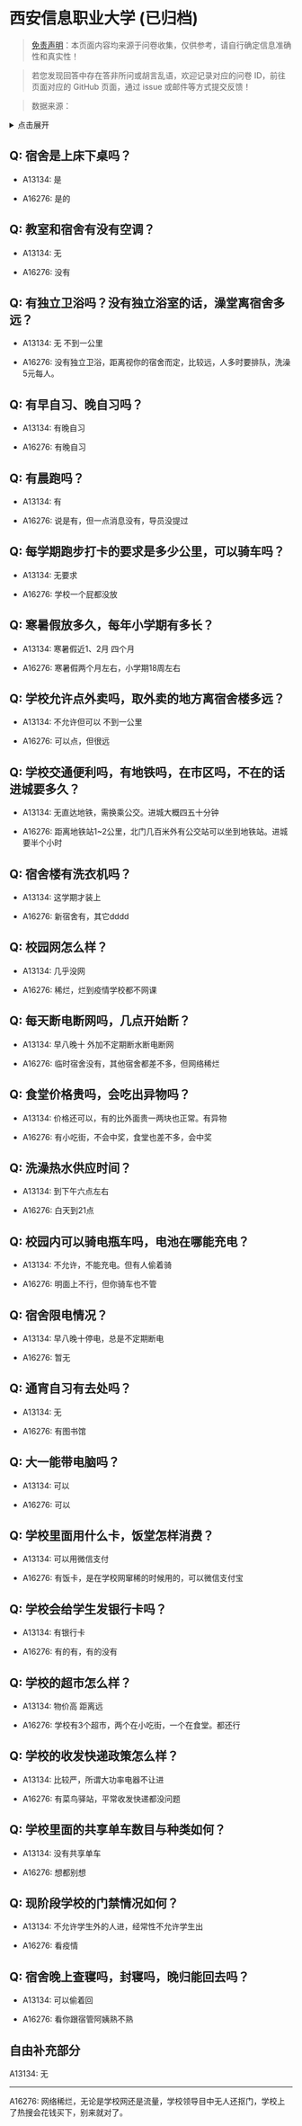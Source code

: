 # 西安信息职业大学 (已归档)

> [免责声明](https://colleges.chat/#_3)：本页面内容均来源于问卷收集，仅供参考，请自行确定信息准确性和真实性！

> 若您发现回答中存在答非所问或胡言乱语，欢迎记录对应的问卷 ID，前往页面对应的 GitHub 页面，通过 issue 或邮件等方式提交反馈！

> 数据来源：

<details><summary>点击展开</summary>
<ul>
<li>A13134: 匿名 (2022 年 06 月)</li>
<li>A16276: Fangfans040711@gmail.com (2022 年 10 月)</li>
</ul>
</details>

## Q: 宿舍是上床下桌吗？

- A13134: 是

- A16276: 是的

## Q: 教室和宿舍有没有空调？

- A13134: 无

- A16276: 没有

## Q: 有独立卫浴吗？没有独立浴室的话，澡堂离宿舍多远？

- A13134: 无 不到一公里

- A16276: 没有独立卫浴，距离视你的宿舍而定，比较远，人多时要排队，洗澡5元每人。

## Q: 有早自习、晚自习吗？

- A13134: 有晚自习

- A16276: 有晚自习

## Q: 有晨跑吗？

- A13134: 有

- A16276: 说是有，但一点消息没有，导员没提过

## Q: 每学期跑步打卡的要求是多少公里，可以骑车吗？

- A13134: 无要求

- A16276: 学校一个屁都没放

## Q: 寒暑假放多久，每年小学期有多长？

- A13134: 寒暑假近1、2月 四个月

- A16276: 寒暑假两个月左右，小学期18周左右

## Q: 学校允许点外卖吗，取外卖的地方离宿舍楼多远？

- A13134: 不允许但可以 不到一公里

- A16276: 可以点，但很远

## Q: 学校交通便利吗，有地铁吗，在市区吗，不在的话进城要多久？

- A13134: 无直达地铁，需换乘公交。进城大概四五十分钟

- A16276: 距离地铁站1\~2公里，北门几百米外有公交站可以坐到地铁站。进城要半个小时

## Q: 宿舍楼有洗衣机吗？

- A13134: 这学期才装上

- A16276: 新宿舍有，其它dddd

## Q: 校园网怎么样？

- A13134: 几乎没网

- A16276: 稀烂，烂到疫情学校都不网课

## Q: 每天断电断网吗，几点开始断？

- A13134: 早八晚十 外加不定期断水断电断网

- A16276: 临时宿舍没有，其他宿舍都差不多，但网络稀烂

## Q: 食堂价格贵吗，会吃出异物吗？

- A13134: 价格还可以，有的比外面贵一两块也正常。有异物

- A16276: 有小吃街，不会中奖，食堂也差不多，会中奖

## Q: 洗澡热水供应时间？

- A13134: 到下午六点左右

- A16276: 白天到21点

## Q: 校园内可以骑电瓶车吗，电池在哪能充电？

- A13134: 不允许，不能充电。但有人偷着骑

- A16276: 明面上不行，但你骑车也不管

## Q: 宿舍限电情况？

- A13134: 早八晚十停电，总是不定期断电

- A16276: 暂无

## Q: 通宵自习有去处吗？

- A13134: 无

- A16276: 有图书馆

## Q: 大一能带电脑吗？

- A13134: 可以

- A16276: 可以

## Q: 学校里面用什么卡，饭堂怎样消费？

- A13134: 可以用微信支付

- A16276: 有饭卡，是在学校网窜稀的时候用的，可以微信支付宝

## Q: 学校会给学生发银行卡吗？

- A13134: 有银行卡

- A16276: 有的有，有的没有

## Q: 学校的超市怎么样？

- A13134: 物价高 距离远

- A16276: 学校有3个超市，两个在小吃街，一个在食堂。都还行

## Q: 学校的收发快递政策怎么样？

- A13134: 比较严，所谓大功率电器不让进

- A16276: 有菜鸟驿站，平常收发快递都没问题

## Q: 学校里面的共享单车数目与种类如何？

- A13134: 没有共享单车

- A16276: 想都别想

## Q: 现阶段学校的门禁情况如何？

- A13134: 不允许学生外的人进，经常性不允许学生出

- A16276: 看疫情

## Q: 宿舍晚上查寝吗，封寝吗，晚归能回去吗？

- A13134: 可以偷着回

- A16276: 看你跟宿管阿姨熟不熟

## 自由补充部分

A13134: 无

***

A16276: 网络稀烂，无论是学校网还是流量，学校领导目中无人还抠门，学校上了热搜会花钱买下，别来就对了。